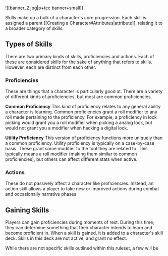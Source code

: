 ![[banner_2.jpg|p+tcc banner+small]]

Skills make up a bulk of a character's core progression. Each skill is assigned a parent [[Creating a Character#Attributes|attribute]], relating it to a broader category of skills. 

## Types of Skills
There are two primary kinds of skills, proficiencies and actions. Each of these are considered skills for the sake of anything that refers to skills. However, each are distinct from each other.

### Proficiencies
These are things that a character is particularly good at. There are a variety of different kinds of proficiencies, but most are common proficiencies.

**Common Proficiency**
This kind of proficiency relates to any general ability a character is learning. Common proficiencies grant a roll modifier to any roll made pertaining to the proficiency. For example, a proficiency in lock picking would grant you a roll modifier when picking a analog lock, but would not grant you a modifier when hacking a digital lock.

**Utility Proficiency**
This version of proficiency functions more uniquely than a common proficiency. Utility proficiency is typically on a case-by-case basis. These grant some modifier to the tool they are related to. This typically means a roll modifier (making them similar to common proficiencies), but others can affect different stats when active.

### Actions
These do not passively affect a character like proficiencies. Instead, an action skill allows a player to take new or improved actions during combat and occasionally narrative phases

## Gaining Skills
Players can gain proficiencies during moments of rest. During this time, they can determine something that their character intends to learn and become proficient in. When a skill is gained, it is added to a character's skill deck. Skills in this deck are not active, and grant no effect. 


While there are not specific skills outlined within this ruleset, a few will be 